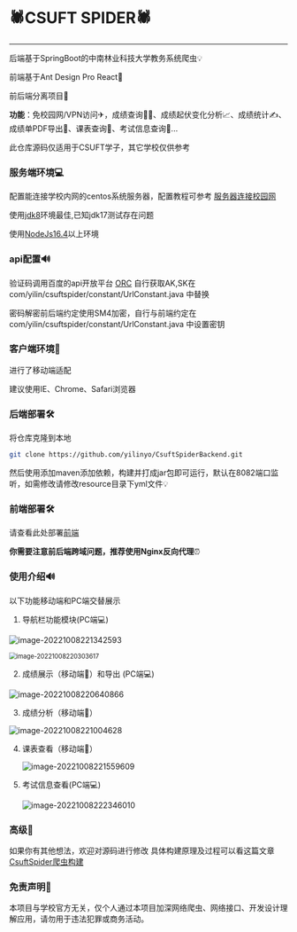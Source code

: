 # 🕷CSUFT SPIDER🕷

------

后端基于SpringBoot的中南林业科技大学教务系统爬虫💡

前端基于Ant Design Pro React🎨

前后端分离项目👑

**功能**：免校园网/VPN访问✈，成绩查询🙋‍♂️、成绩起伏变化分析📈、成绩统计✍、成绩单PDF导出📄、课表查询👀、考试信息查询📜...

此仓库源码仅适用于CSUFT学子，其它学校仅供参考



### 服务端环境💻

配置能连接学校内网的centos系统服务器，配置教程可参考 [服务器连接校园网](https://blog.csdn.net/qq_51725966/article/details/127216999?spm=1001.2014.3001.5502)

使用[jdk8](https://www.oracle.com/java/technologies/javase/javase8-archive-downloads.html)环境最佳,已知jdk17测试存在问题

使用[NodeJs16.4](https://nodejs.org/en/)以上环境

### api配置🔊
验证码调用百度的api开放平台 [ORC](https://ai.baidu.com/ai-doc/OCR/)
自行获取AK,SK在 com/yilin/csuftspider/constant/UrlConstant.java 中替换


密码解密前后端约定使用SM4加密，自行与前端约定在 com/yilin/csuftspider/constant/UrlConstant.java 中设置密钥

### 客户端环境📱

进行了移动端适配

建议使用IE、Chrome、Safari浏览器



### 后端部署🛠

将仓库克隆到本地

```bash
git clone https://github.com/yilinyo/CsuftSpiderBackend.git
```

然后使用添加maven添加依赖，构建并打成jar包即可运行，默认在8082端口监听，如需修改请修改resource目录下yml文件💡



### 前端部署🛠

请查看此处部署[前端](https://github.com/yilinyo/CsuftSpiderFront)



**你需要注意前后端跨域问题，推荐使用Nginx反向代理**⏰



### 使用介绍🔊

以下功能移动端和PC端交替展示

1. 导航栏功能模块(PC端💻)

![image-20221008221342593](https://xingqiu-tuchuang-1256524210.cos.ap-shanghai.myqcloud.com/12570/image-20221008221342593.png)



<img src="https://xingqiu-tuchuang-1256524210.cos.ap-shanghai.myqcloud.com/12570/image-20221008220303617.png" alt="image-20221008220303617" style="zoom: 80%;" />

2. 成绩展示（移动端📱）和导出 (PC端💻)

![image-20221008220640866](https://xingqiu-tuchuang-1256524210.cos.ap-shanghai.myqcloud.com/12570/image-20221008220640866.png)

3. 成绩分析（移动端📱）

![image-20221008221004628](https://xingqiu-tuchuang-1256524210.cos.ap-shanghai.myqcloud.com/12570/image-20221008221004628.png)

4. 课表查看（移动端📱）

   ![image-20221008221559609](https://xingqiu-tuchuang-1256524210.cos.ap-shanghai.myqcloud.com/12570/image-20221008221559609.png)

5. 考试信息查看(PC端💻)

   ![image-20221008222346010](https://xingqiu-tuchuang-1256524210.cos.ap-shanghai.myqcloud.com/12570/image-20221008222346010.png)

### 高级🧩

如果你有其他想法，欢迎对源码进行修改
具体构建原理及过程可以看这篇文章 [CsuftSpider爬虫构建](https://blog.csdn.net/qq_51725966/article/details/127218540?spm=1001.2014.3001.5502)

### 免责声明🧱

本项目与学校官方无关，仅个人通过本项目加深网络爬虫、网络接口、开发设计理解应用，请勿用于违法犯罪或商务活动。

